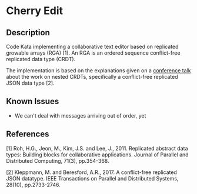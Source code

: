 # Cherry Edit

## Description

Code Kata implementing a collaborative text editor based on replicated growable arrays (RGA) [1]. An RGA is an ordered sequence conflict-free replicated data type (CRDT).

The implementation is based on the explanations given on a [conference talk](https://www.youtube.com/watch?v=yCcWpzY8dIA) about the work on nested CRDTs, specifically a conflict-free replicated JSON data type [2]. 

## Known Issues

- We can't deal with messages arriving out of order, yet

## References

[1] Roh, H.G., Jeon, M., Kim, J.S. and Lee, J., 2011. Replicated abstract data types: Building blocks for collaborative applications. Journal of Parallel and Distributed Computing, 71(3), pp.354-368.

[2] Kleppmann, M. and Beresford, A.R., 2017. A conflict-free replicated JSON datatype. IEEE Transactions on Parallel and Distributed Systems, 28(10), pp.2733-2746.